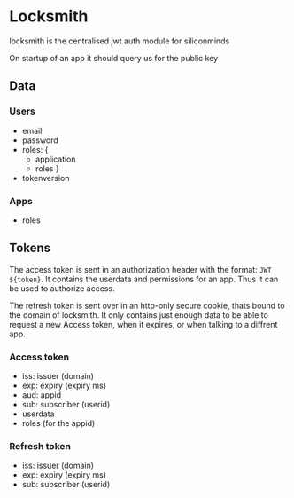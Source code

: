 # Locksmith

locksmith is the centralised jwt auth module for siliconminds

On startup of an app it should query us for the public key

## Data
### Users
- email
- password
- roles: {
  - application
  - roles
}
- tokenversion

### Apps
- roles

## Tokens
The access token is sent in an authorization header with the format: `JWT ${token}`.
It contains the userdata and permissions for an app. Thus it can be used to authorize access.

The refresh token is sent over in an http-only secure cookie, thats bound to the domain of locksmith.
It only contains just enough data to be able to request a new Access token, when it expires, or when 
talking to a diffrent app.

### Access token
- iss: issuer (domain)
- exp: expiry (expiry ms)
- aud: appid
- sub: subscriber (userid)
- userdata
- roles (for the appid)

### Refresh token
- iss: issuer (domain)
- exp: expiry (expiry ms)
- sub: subscriber (userid)

